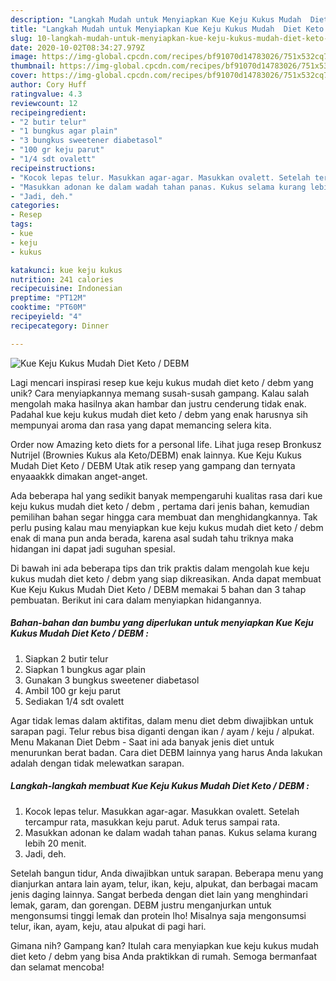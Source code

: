 ```yaml
---
description: "Langkah Mudah untuk Menyiapkan Kue Keju Kukus Mudah  Diet Keto / DEBM  yang Lezat"
title: "Langkah Mudah untuk Menyiapkan Kue Keju Kukus Mudah  Diet Keto / DEBM  yang Lezat"
slug: 10-langkah-mudah-untuk-menyiapkan-kue-keju-kukus-mudah-diet-keto-debm-yang-lezat
date: 2020-10-02T08:34:27.979Z
image: https://img-global.cpcdn.com/recipes/bf91070d14783026/751x532cq70/kue-keju-kukus-mudah-diet-keto-debm-foto-resep-utama.jpg
thumbnail: https://img-global.cpcdn.com/recipes/bf91070d14783026/751x532cq70/kue-keju-kukus-mudah-diet-keto-debm-foto-resep-utama.jpg
cover: https://img-global.cpcdn.com/recipes/bf91070d14783026/751x532cq70/kue-keju-kukus-mudah-diet-keto-debm-foto-resep-utama.jpg
author: Cory Huff
ratingvalue: 4.3
reviewcount: 12
recipeingredient:
- "2 butir telur"
- "1 bungkus agar plain"
- "3 bungkus sweetener diabetasol"
- "100 gr keju parut"
- "1/4 sdt ovalett"
recipeinstructions:
- "Kocok lepas telur. Masukkan agar-agar. Masukkan ovalett. Setelah tercampur rata, masukkan keju parut. Aduk terus sampai rata."
- "Masukkan adonan ke dalam wadah tahan panas. Kukus selama kurang lebih 20 menit."
- "Jadi, deh."
categories:
- Resep
tags:
- kue
- keju
- kukus

katakunci: kue keju kukus 
nutrition: 241 calories
recipecuisine: Indonesian
preptime: "PT12M"
cooktime: "PT60M"
recipeyield: "4"
recipecategory: Dinner

---
```



![Kue Keju Kukus Mudah  Diet Keto / DEBM ](https://img-global.cpcdn.com/recipes/bf91070d14783026/751x532cq70/kue-keju-kukus-mudah-diet-keto-debm-foto-resep-utama.jpg)

Lagi mencari inspirasi resep kue keju kukus mudah  diet keto / debm  yang unik? Cara menyiapkannya memang susah-susah gampang. Kalau salah mengolah maka hasilnya akan hambar dan justru cenderung tidak enak. Padahal kue keju kukus mudah  diet keto / debm  yang enak harusnya sih mempunyai aroma dan rasa yang dapat memancing selera kita.

Order now Amazing keto diets for a personal life. Lihat juga resep Bronkusz Nutrijel (Brownies Kukus ala Keto/DEBM) enak lainnya. Kue Keju Kukus Mudah  Diet Keto / DEBM  Utak atik resep yang gampang dan ternyata enyaaakkk dimakan anget-anget.

Ada beberapa hal yang sedikit banyak mempengaruhi kualitas rasa dari kue keju kukus mudah  diet keto / debm , pertama dari jenis bahan, kemudian pemilihan bahan segar hingga cara membuat dan menghidangkannya. Tak perlu pusing kalau mau menyiapkan kue keju kukus mudah  diet keto / debm  enak di mana pun anda berada, karena asal sudah tahu triknya maka hidangan ini dapat jadi suguhan spesial.


Di bawah ini ada beberapa tips dan trik praktis dalam mengolah kue keju kukus mudah  diet keto / debm  yang siap dikreasikan. Anda dapat membuat Kue Keju Kukus Mudah  Diet Keto / DEBM  memakai 5 bahan dan 3 tahap pembuatan. Berikut ini cara dalam menyiapkan hidangannya.

<!--inarticleads1-->

##### Bahan-bahan dan bumbu yang diperlukan untuk menyiapkan Kue Keju Kukus Mudah  Diet Keto / DEBM :

1. Siapkan 2 butir telur
1. Siapkan 1 bungkus agar plain
1. Gunakan 3 bungkus sweetener diabetasol
1. Ambil 100 gr keju parut
1. Sediakan 1/4 sdt ovalett


Agar tidak lemas dalam aktifitas, dalam menu diet debm diwajibkan untuk sarapan pagi. Telur rebus bisa diganti dengan ikan / ayam / keju / alpukat. Menu Makanan Diet Debm - Saat ini ada banyak jenis diet untuk menurunkan berat badan. Cara diet DEBM lainnya yang harus Anda lakukan adalah dengan tidak melewatkan sarapan. 

<!--inarticleads2-->

##### Langkah-langkah membuat Kue Keju Kukus Mudah  Diet Keto / DEBM :

1. Kocok lepas telur. Masukkan agar-agar. Masukkan ovalett. Setelah tercampur rata, masukkan keju parut. Aduk terus sampai rata.
1. Masukkan adonan ke dalam wadah tahan panas. Kukus selama kurang lebih 20 menit.
1. Jadi, deh.


Setelah bangun tidur, Anda diwajibkan untuk sarapan. Beberapa menu yang dianjurkan antara lain ayam, telur, ikan, keju, alpukat, dan berbagai macam jenis daging lainnya. Sangat berbeda dengan diet lain yang menghindari lemak, garam, dan gorengan. DEBM justru menganjurkan untuk mengonsumsi tinggi lemak dan protein lho! Misalnya saja mengonsumsi telur, ikan, ayam, keju, atau alpukat di pagi hari. 

Gimana nih? Gampang kan? Itulah cara menyiapkan kue keju kukus mudah  diet keto / debm  yang bisa Anda praktikkan di rumah. Semoga bermanfaat dan selamat mencoba!
